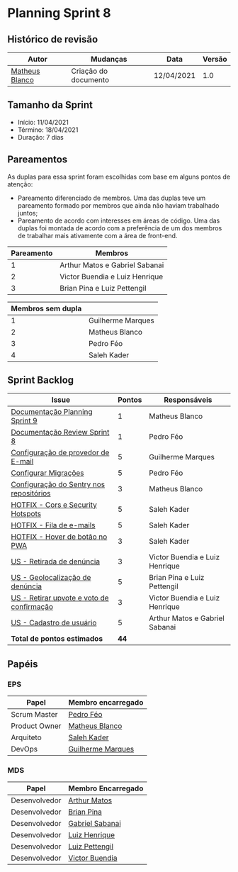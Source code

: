 # Planning Sprint 8

## Histórico de revisão

| Autor                                              | Mudanças             | Data       | Versão |
| -------------------------------------------------- | -------------------- | ---------- | ------ |
| [Matheus Blanco](https://github.com/MatheusBlanco) | Criação do documento | 12/04/2021 | 1.0    |

## Tamanho da Sprint

- Início: 11/04/2021
- Término: 18/04/2021
- Duração: 7 dias

## Pareamentos

As duplas para essa sprint foram escolhidas com base em alguns pontos de atenção:

- Pareamento diferenciado de membros. Uma das duplas teve um pareamento formado por membros que ainda não haviam trabalhado juntos;
- Pareamento de acordo com interesses em áreas de código. Uma das duplas foi montada de acordo com a preferência de um dos membros de trabalhar mais ativamente com a área de front-end.

| Pareamento | Membros                        |
| ---------- | ------------------------------ |
| 1          | Arthur Matos e Gabriel Sabanai |
| 2          | Victor Buendia e Luiz Henrique |
| 3          | Brian Pina e Luiz Pettengil    |

| Membros sem dupla |                   |
| ----------------- | ----------------- |
| 1                 | Guilherme Marques |
| 2                 | Matheus Blanco    |
| 3                 | Pedro Féo         |
| 4                 | Saleh Kader       |

## Sprint Backlog

| Issue                                                                                                | Pontos | Responsáveis                   |
| ---------------------------------------------------------------------------------------------------- | ------ | ------------------------------ |
| [Documentação Planning Sprint 9](https://github.com/fga-eps-mds/EPS-2020-2-G2/issues/157)            | 1      | Matheus Blanco                 |
| [Documentação Review Sprint 8](https://github.com/fga-eps-mds/EPS-2020-2-G2/issues/158)              | 1      | Pedro Féo                      |
| [Configuração de provedor de E-mail](https://github.com/fga-eps-mds/EPS-2020-2-G2/issues/163)        | 5      | Guilherme Marques              |
| [Configurar Migrações](https://github.com/fga-eps-mds/EPS-2020-2-G2/issues/159)                      | 5      | Pedro Féo                      |
| [Configuração do Sentry nos repositórios](https://github.com/fga-eps-mds/EPS-2020-2-G2/issues/156)   | 3      | Matheus Blanco                 |
| [HOTFIX - Cors e Security Hotspots](https://github.com/fga-eps-mds/EPS-2020-2-G2/issues/162)         | 5      | Saleh Kader                    |
| [HOTFIX - Fila de e-mails](https://github.com/fga-eps-mds/EPS-2020-2-G2/issues/161)                  | 5      | Saleh Kader                    |
| [HOTFIX - Hover de botão no PWA](https://github.com/fga-eps-mds/EPS-2020-2-G2/issues/160)            | 3      | Saleh Kader                    |
| [US - Retirada de denúncia](https://github.com/fga-eps-mds/EPS-2020-2-G2/issues/153)                 | 3      | Victor Buendia e Luiz Henrique |
| [US - Geolocalização de denúncia](https://github.com/fga-eps-mds/EPS-2020-2-G2/issues/140)           | 5      | Brian Pina e Luiz Pettengil    |
| [US - Retirar upvote e voto de confirmação](https://github.com/fga-eps-mds/EPS-2020-2-G2/issues/139) | 3      | Victor Buendia e Luiz Henrique |
| [US - Cadastro de usuário](https://github.com/fga-eps-mds/EPS-2020-2-G2/issues/138)                  | 5      | Arthur Matos e Gabriel Sabanai |
| **Total de pontos estimados**                                                                        | **44** |                                |

## Papéis

### EPS

| Papel         | Membro encarregado                                  |
| ------------- | --------------------------------------------------- |
| Scrum Master  | [Pedro Féo](https://github.com/Phe0)                |
| Product Owner | [Matheus Blanco](https://github.com/MatheusBlanco)  |
| Arquiteto     | [Saleh Kader](https://github.com/devsalula)         |
| DevOps        | [Guilherme Marques](https://github.com/guilhesme23) |

### MDS

| Papel         | Membro Encarregado                                  |
| ------------- | --------------------------------------------------- |
| Desenvolvedor | [Arthur Matos](https://github.com/Arthur-Matos)     |
| Desenvolvedor | [Brian Pina](https://github.com/DLBrianPina)        |
| Desenvolvedor | [Gabriel Sabanai](https://github.com/Sabanai104)    |
| Desenvolvedor | [Luiz Henrique](https://github.com/luiz-herique)    |
| Desenvolvedor | [Luiz Pettengil](https://github.com/LuizPettengill) |
| Desenvolvedor | [Victor Buendia](https://github.com/Victor-Buendia) |
